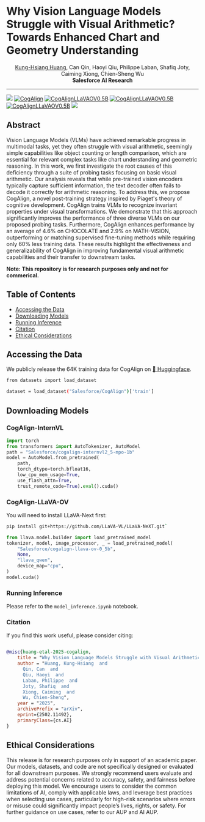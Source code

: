 # Why Vision Language Models Struggle with Visual Arithmetic? Towards Enhanced Chart and Geometry Understanding



<div align="center">
<a href="https://khuangaf.github.io/">Kung-Hsiang Huang</a>, Can Qin, Haoyi Qiu, Philippe Laban, Shafiq Joty, Caiming Xiong, Chien-Sheng Wu

</div>
<div align="center">
<strong>Salesforce AI Research</strong>
</div>

<hr>

<!-- [![arXiv](https://img.shields.io/badge/arXiv-2312.10160-b31b1b.svg?style=for-the-badge)](https://arxiv.org/abs/2312.10160) -->

<a href='https://arxiv.org/abs/2502.11492'><img src='https://img.shields.io/badge/arXiv-2502.11492-b31b1b.svg'></a>
[![CogAlign](https://img.shields.io/badge/%F0%9F%A4%97%20Hugging%20Face-CogAlign-blue)](https://huggingface.co/datasets/Salesforce/CogAlign) 
[![CogAlignLLaVAOV0.5B](https://img.shields.io/badge/%F0%9F%A4%97%20Hugging%20Face-cogalign_llava_ov_0_5b-blue)](https://huggingface.co/Salesforce/cogalign-llava-ov-0_5b)
[![CogAlignLLaVAOV0.5B](https://img.shields.io/badge/%F0%9F%A4%97%20Hugging%20Face-cogalign_internvl2.5_mpo_1b-blue)](https://huggingface.co/Salesforce/cogalign-internvl2_5-mpo-1b)
[![CogAlignLLaVAOV0.5B](https://img.shields.io/badge/%F0%9F%A4%97%20Hugging%20Face-cogalign_internvl2.5_mpo_4b-blue)](https://huggingface.co/Salesforce/cogalign-internvl2_5-mpo-4b)
<a href='https://github.com/SalesforceAIResearch/CogAlign/blob/main/LICENSE.txt'><img src='https://img.shields.io/badge/License-CC_NC_4.0-blue'></a>
## Abstract

Vision Language Models (VLMs) have achieved remarkable progress in multimodal tasks, yet they often struggle with visual arithmetic, seemingly simple capabilities like object counting or length comparison, which are essential for relevant complex tasks like chart understanding and geometric reasoning. In this work, we first investigate the root causes of this deficiency through a suite of probing tasks focusing on basic visual arithmetic. Our analysis reveals that while pre-trained vision encoders typically capture sufficient information, the text decoder often fails to decode it correctly for arithmetic reasoning. To address this, we propose CogAlign, a novel post-training strategy inspired by Piaget's theory of cognitive development. CogAlign trains VLMs to recognize invariant properties under visual transformations. We demonstrate that this approach significantly improves the performance of three diverse VLMs on our proposed probing tasks. Furthermore, CogAlign enhances performance by an average of 4.6% on CHOCOLATE and 2.9% on MATH-VISION, outperforming or matching supervised fine-tuning methods while requiring only 60% less training data. These results highlight the effectiveness and generalizability of CogAlign in improving fundamental visual arithmetic capabilities and their transfer to downstream tasks.

**Note: This repository is for research purposes only and not for commerical.**

## Table of Contents

- [Accessing the Data](#accessing-the-data)
- [Downloading Models](#downloading-models)
- [Running Inference](#running-inference)
- [Citation](#citation)
- [Ethical Considerations](#ethical-considerations)


## Accessing the Data

We publicly release the 64K training data for CogAlign on [🤗 Huggingface](https://huggingface.co/datasets/Salesforce/CogAlign).

```bash
from datasets import load_dataset

dataset = load_dataset("Salesforce/CogAlign")['train']
```

## Downloading Models 

### CogAlign-InternVL 

```python
import torch
from transformers import AutoTokenizer, AutoModel
path = "Salesforce/cogalign-internvl2_5-mpo-1b"
model = AutoModel.from_pretrained(
    path,
    torch_dtype=torch.bfloat16,
    low_cpu_mem_usage=True,
    use_flash_attn=True,
    trust_remote_code=True).eval().cuda()
```

### CogAlign-LLaVA-OV

You will need to install LLaVA-Next first:

```bash
pip install git+https://github.com/LLaVA-VL/LLaVA-NeXT.git`
```

```python
from llava.model.builder import load_pretrained_model
tokenizer, model, image_processor, _ = load_pretrained_model(
    "Salesforce/cogalign-llava-ov-0_5b",
    None,
    "llava_qwen",
    device_map="cpu",
)
model.cuda()
```
### Running Inference

Please refer to the `model_inference.ipynb` notebook.

### Citation

If you find this work useful, please consider citing:

```bibtex

@misc{huang-etal-2025-cogalign,
    title = "Why Vision Language Models Struggle with Visual Arithmetic? Towards Enhanced Chart and Geometry Understanding",
    author = "Huang, Kung-Hsiang  and
      Qin, Can  and
      Qiu, Haoyi  and
      Laban, Philippe  and
      Joty, Shafiq  and
      Xiong, Caiming  and
      Wu, Chien-Sheng",
    year = "2025",
    archivePrefix = "arXiv",
    eprint={2502.11492},
    primaryClass={cs.AI}
}
```

## Ethical Considerations
This release is for research purposes only in support of an academic paper. Our models, datasets, and code are not specifically designed or evaluated for all downstream purposes. We strongly recommend users evaluate and address potential concerns related to accuracy, safety, and fairness before deploying this model. We encourage users to consider the common limitations of AI, comply with applicable laws, and leverage best practices when selecting use cases, particularly for high-risk scenarios where errors or misuse could significantly impact people’s lives, rights, or safety. For further guidance on use cases, refer to our AUP and AI AUP. 
